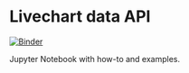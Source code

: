 # Livechart data API

[![Binder](https://mybinder.org/badge_logo.svg)](https://mybinder.org/v2/gh/IAEA-NDS/lc_api_notebook/HEAD)

Jupyter Notebook with how-to and examples.
